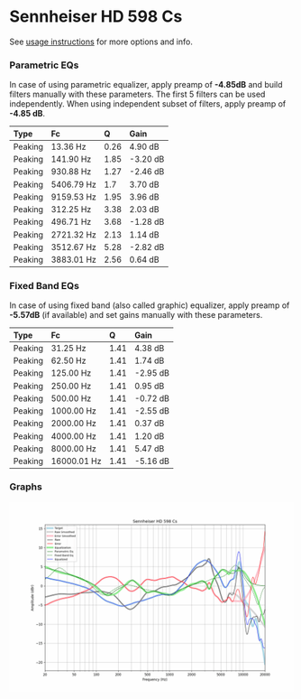 # Sennheiser HD 598 Cs
See [usage instructions](https://github.com/jaakkopasanen/AutoEq#usage) for more options and info.

### Parametric EQs
In case of using parametric equalizer, apply preamp of **-4.85dB** and build filters manually
with these parameters. The first 5 filters can be used independently.
When using independent subset of filters, apply preamp of **-4.85 dB**.

| Type    | Fc         |    Q | Gain     |
|:--------|:-----------|:-----|:---------|
| Peaking | 13.36 Hz   | 0.26 | 4.90 dB  |
| Peaking | 141.90 Hz  | 1.85 | -3.20 dB |
| Peaking | 930.88 Hz  | 1.27 | -2.46 dB |
| Peaking | 5406.79 Hz | 1.7  | 3.70 dB  |
| Peaking | 9159.53 Hz | 1.95 | 3.96 dB  |
| Peaking | 312.25 Hz  | 3.38 | 2.03 dB  |
| Peaking | 496.71 Hz  | 3.68 | -1.28 dB |
| Peaking | 2721.32 Hz | 2.13 | 1.14 dB  |
| Peaking | 3512.67 Hz | 5.28 | -2.82 dB |
| Peaking | 3883.01 Hz | 2.56 | 0.64 dB  |

### Fixed Band EQs
In case of using fixed band (also called graphic) equalizer, apply preamp of **-5.57dB**
(if available) and set gains manually with these parameters.

| Type    | Fc          |    Q | Gain     |
|:--------|:------------|:-----|:---------|
| Peaking | 31.25 Hz    | 1.41 | 4.38 dB  |
| Peaking | 62.50 Hz    | 1.41 | 1.74 dB  |
| Peaking | 125.00 Hz   | 1.41 | -2.95 dB |
| Peaking | 250.00 Hz   | 1.41 | 0.95 dB  |
| Peaking | 500.00 Hz   | 1.41 | -0.72 dB |
| Peaking | 1000.00 Hz  | 1.41 | -2.55 dB |
| Peaking | 2000.00 Hz  | 1.41 | 0.37 dB  |
| Peaking | 4000.00 Hz  | 1.41 | 1.20 dB  |
| Peaking | 8000.00 Hz  | 1.41 | 5.47 dB  |
| Peaking | 16000.01 Hz | 1.41 | -5.16 dB |

### Graphs
![](./Sennheiser%20HD%20598%20Cs.png)